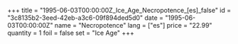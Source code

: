 +++
title = "1995-06-03T00:00:00Z_Ice_Age_Necropotence_[es]_false"
id = "3c8135b2-3eed-42eb-a3c6-09f894ded5d0"
date = "1995-06-03T00:00:00Z"
name = "Necropotence"
lang = ["es"]
price = "22.99"
quantity = 1
foil = false
set = "Ice Age"
+++
